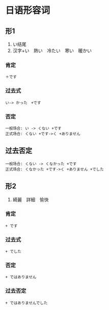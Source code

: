 # 日语形容词

## 形1
1. い结尾
2. 汉字+い　熱い　冷たい　寒い　暖かい
### 肯定
    ＋です
### 过去式
    い-> かった　+です
### 否定     
    一般场合: い -> くない +です
    正式场合: くない +です->く +ありません
## 过去否定
    一般场合: くない -> くなかった +です
    正式场合: くなかった +です->く +ありません +でした 

## 形2
1. 綺麗　詳細　愉快
### 肯定
    + です
### 过去式
    + でした
### 否定
    + ではありません
### 过去否定
    + ではありませんでした